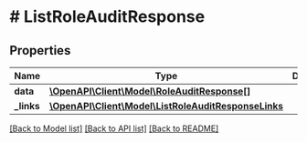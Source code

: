 # # ListRoleAuditResponse

## Properties

Name | Type | Description | Notes
------------ | ------------- | ------------- | -------------
**data** | [**\OpenAPI\Client\Model\RoleAuditResponse[]**](RoleAuditResponse.md) |  |
**_links** | [**\OpenAPI\Client\Model\ListRoleAuditResponseLinks**](ListRoleAuditResponseLinks.md) |  |

[[Back to Model list]](../../README.md#models) [[Back to API list]](../../README.md#endpoints) [[Back to README]](../../README.md)
